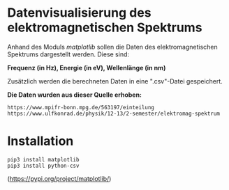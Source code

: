 # Datenvisualisierung des elektromagnetischen Spektrums

Anhand des Moduls *matplotlib* sollen die Daten des elektromagnetischen Spektrums dargestellt werden.
Diese sind:
    
   **Frequenz (in Hz), Energie (in eV), Wellenlänge (in nm)**

Zusätzlich werden die berechneten Daten in eine ".csv"-Datei gespeichert.

**Die Daten wurden aus dieser Quelle erhoben:** 
    
    https://www.mpifr-bonn.mpg.de/563197/einteilung
    https://www.ulfkonrad.de/physik/12-13/2-semester/elektromag-spektrum

# Installation

    pip3 install matplotlib
    pip3 install python-csv

(https://pypi.org/project/matplotlib/)

